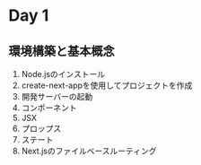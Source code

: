 Day 1
====

## 環境構築と基本概念

1. Node.jsのインストール
1. create-next-appを使用してプロジェクトを作成
1. 開発サーバーの起動
1. コンポーネント
1. JSX
1. プロップス
1. ステート
1. Next.jsのファイルベースルーティング